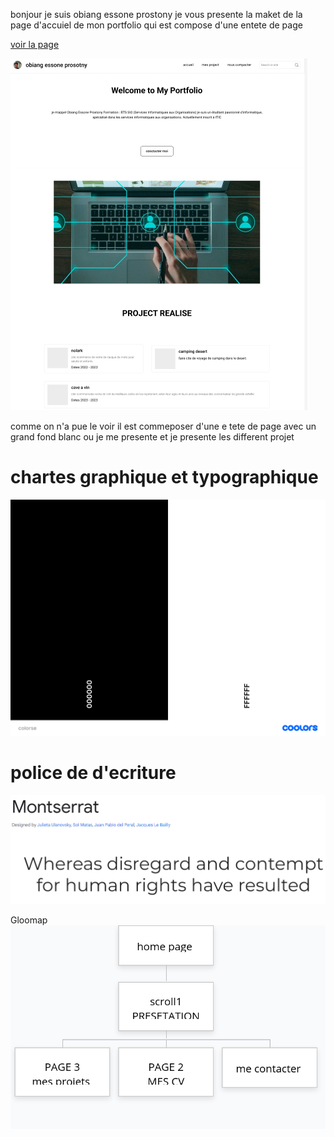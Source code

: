 bonjour je suis obiang essone prostony je vous presente la maket de la page d'accuiel de mon portfolio  qui est compose d'une entete de page 

[voir la page ](https://prostony.github.io/Portfolio/)
 
![Alt text](image/tony.PNG)

comme on n'a  pue le voir  il est commeposer d'une e tete  de page avec un grand fond blanc ou je me presente et je presente les different projet 
# chartes graphique et typographique
![Alt text](image/colorse.png)
# police de d'ecriture
![Alt text](image/Capture2.PNG)

Gloomap
![Alt text](image/gloomap_d34f7d5a.png)